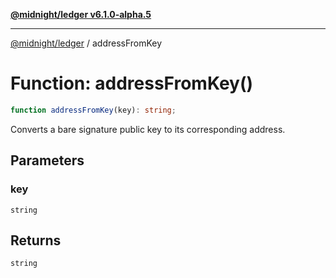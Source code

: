 [**@midnight/ledger v6.1.0-alpha.5**](../README.md)

***

[@midnight/ledger](../globals.md) / addressFromKey

# Function: addressFromKey()

```ts
function addressFromKey(key): string;
```

Converts a bare signature public key to its corresponding address.

## Parameters

### key

`string`

## Returns

`string`
